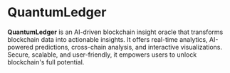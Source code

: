 # QuantumLedger
**QuantumLedger** is an AI-driven blockchain insight oracle that transforms blockchain data into actionable insights. It offers real-time analytics, AI-powered predictions, cross-chain analysis, and interactive visualizations. Secure, scalable, and user-friendly, it empowers users to unlock blockchain's full potential.
